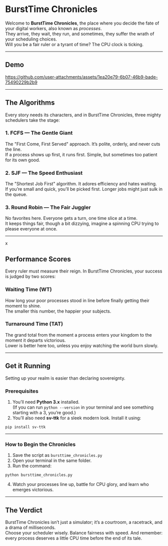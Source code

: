 # BurstTime Chronicles

Welcome to **BurstTime Chronicles**, the place where you decide the fate of your digital workers, also known as *processes*.  
They arrive, they wait, they run, and sometimes, they suffer the wrath of your scheduling choices.  
Will you be a fair ruler or a tyrant of time? The CPU clock is ticking.

---
## Demo



https://github.com/user-attachments/assets/1ea20e79-6b07-46b9-bade-75490229b2b9



---
## The Algorithms

Every story needs its characters, and in BurstTime Chronicles, three mighty schedulers take the stage:

### **1. FCFS — The Gentle Giant**  
The "First Come, First Served" approach. It’s polite, orderly, and never cuts the line.  
If a process shows up first, it runs first. Simple, but sometimes too patient for its own good.

### **2. SJF — The Speed Enthusiast**  
The "Shortest Job First" algorithm. It adores efficiency and hates waiting.  
If you’re small and quick, you’ll be picked first. Longer jobs might just sulk in the queue.

### **3. Round Robin — The Fair Juggler**  
No favorites here. Everyone gets a turn, one time slice at a time.  
It keeps things fair, though a bit dizzying, imagine a spinning CPU trying to please everyone at once.

---
x
## Performance Scores

Every ruler must measure their reign. In BurstTime Chronicles, your success is judged by two scores:

### **Waiting Time (WT)**  
How long your poor processes stood in line before finally getting their moment to shine.  
The smaller this number, the happier your subjects.

### **Turnaround Time (TAT)**  
The grand total from the moment a process enters your kingdom to the moment it departs victorious.  
Lower is better here too, unless you enjoy watching the world burn slowly.

---

## Get it Running

Setting up your realm is easier than declaring sovereignty.

### **Prerequisites**
1. You’ll need **Python 3.x** installed.  
   (If you can run `python --version` in your terminal and see something starting with a 3, you’re good.)
2. You’ll also need **sv-ttk** for a sleek modern look. Install it using:

```
pip install sv-ttk
```
---

### **How to Begin the Chronicles**
1. Save the script as `bursttime_chronicles.py`
2. Open your terminal in the same folder.
3. Run the command:

```
python bursttime_chronicles.py
```
4. Watch your processes line up, battle for CPU glory, and learn who emerges victorious.

---

## The Verdict

BurstTime Chronicles isn’t just a simulator; it’s a courtroom, a racetrack, and a drama of milliseconds.  
Choose your scheduler wisely. Balance fairness with speed. And remember:  
every process deserves a little CPU time before the end of its tale.
